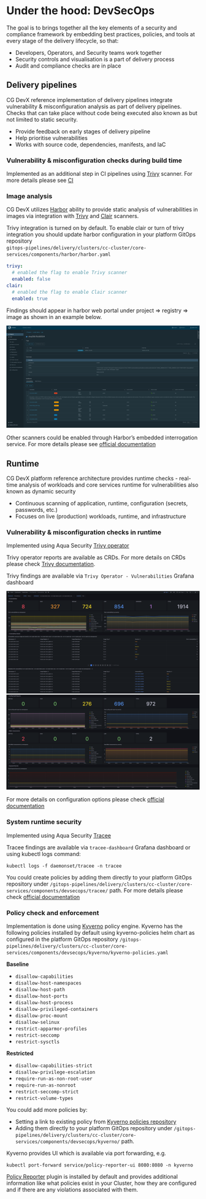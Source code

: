 # Under the hood: DevSecOps

The goal is to brings together all the key elements of a security and compliance framework by embedding best practices,
policies, and tools at every stage of the delivery lifecycle, so that:

- Developers, Operators, and Security teams work together
- Security controls and visualisation is a part of delivery process
- Audit and compliance checks are in place


## Delivery pipelines

CG DevX reference implementation of delivery pipelines integrate vulnerability & misconfiguration analysis as part of
delivery pipelines.
Checks that can take place without code being executed also known as but not limited to static security.

- Provide feedback on early stages of delivery pipeline
- Help prioritise vulnerabilities
- Works with source code, dependencies, manifests, and IaC

### Vulnerability & misconfiguration checks during build time

Implemented as an additional step in CI pipelines using [Trivy](https://github.com/aquasecurity/trivy) scanner. For more
details please see [CI](../../developers_guide/ci/trivy.md)

### Image analysis

CG DevX utilizes [Harbor](https://goharbor.io/) ability to provide static analysis of vulnerabilities in images via
integration with [Trivy](https://github.com/aquasecurity/trivy) and [Clair](https://github.com/coreos/clair) scanners.

Trivy integration is turned on by default. To enable clair or turn of trivy integration you should update harbor
configuration in your platform GitOps repository  
`gitops-pipelines/delivery/clusters/cc-cluster/core-services/components/harbor/harbor.yaml`

```yaml
trivy:
  # enabled the flag to enable Trivy scanner
  enabled: false
clair:
  # enabled the flag to enable Clair scanner
  enabled: true
```

Findings should appear in harbor web portal under project => registry => image as shown in an example below.

![harbor_workload_scanners.png](../../assets/harbor_workload_scanners.png)

Other scanners could be enabled through Harbor’s embedded interrogation service. For more details please
see [official documentation](https://goharbor.io/docs/2.0.0/install-config/harbor-compatibility-list/#scanner-adapters)

## Runtime

CG DevX platform reference architecture provides runtime checks - real-time analysis of workloads and core services runtime for vulnerabilities also known as dynamic security
- Continuous scanning of application, runtime, configuration (secrets, passwords, etc.)
- Focuses on live (production) workloads, runtime, and infrastructure

### Vulnerability & misconfiguration checks in runtime

Implemented using Aqua Security [Trivy operator](https://github.com/aquasecurity/trivy-operator)

Trivy operator reports are available as CRDs. For more details on CRDs please
check [Trivy documentation](https://aquasecurity.github.io/trivy-operator/latest/docs/crds/).

Trivy findings are available via `Trivy Operator - Vulnerabilities` Grafana dashboard

![trivy_operator_vulnerabilities.png](../../assets/trivy_operator_vulnerabilities.png)
![trivy_operator_config_audit.png](../../assets/trivy_operator_config_audit.png)

For more details on configuration options please
check [official documentation](https://aquasecurity.github.io/trivy-operator/latest/getting-started/installation/configuration/)

### System runtime security

Implemented using Aqua Security [Tracee](https://github.com/aquasecurity/tracee)

Tracee findings are available via `tracee-dashboard` Grafana dashboard or using kubectl logs command:

```shell
kubectl logs -f daemonset/tracee -n tracee
```

You could create policies by adding them directly to your platform GitOps repository
under `/gitops-pipelines/delivery/clusters/cc-cluster/core-services/components/devsecops/tracee/` path.
For more details please
check [official documentation](https://aquasecurity.github.io/tracee/latest/docs/policies/usage/kubernetes/)

### Policy check and enforcement

Implementation is done using [Kyverno](https://kyverno.io/) policy engine. Kyverno has the following policies installed
by default using kyverno-policies helm chart as configured in the platform GitOps
repository `/gitops-pipelines/delivery/clusters/cc-cluster/core-services/components/devsecops/kyverno/kyverno-policies.yaml`

**Baseline**

- `disallow-capabilities`
- `disallow-host-namespaces`
- `disallow-host-path`
- `disallow-host-ports`
- `disallow-host-process`
- `disallow-privileged-containers`
- `disallow-proc-mount`
- `disallow-selinux`
- `restrict-apparmor-profiles`
- `restrict-seccomp`
- `restrict-sysctls`

**Restricted**

- `disallow-capabilities-strict`
- `disallow-privilege-escalation`
- `require-run-as-non-root-user`
- `require-run-as-nonroot`
- `restrict-seccomp-strict`
- `restrict-volume-types`

You could add more policies by:

- Setting a link to existing policy from [Kyverno policies repository](https://kyverno.io/policies/)
- Adding them directly to your platform GitOps repository
  under `/gitops-pipelines/delivery/clusters/cc-cluster/core-services/components/devsecops/kyverno/` path.

Kyverno provides UI which is available via port forwarding, e.g.

```shell
kubectl port-forward service/policy-reporter-ui 8080:8080 -n kyverno
```

[Policy Reporter](https://github.com/kyverno/policy-reporter-kyverno-plugin) plugin is installed by default and provides
additional information like what policies exist in your Cluster, how they are configured and if there are any violations
associated with them.

